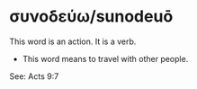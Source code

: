 # συνοδεύω/sunodeuō
This word is an action. It is a verb.

* This word means to travel with other people.

See: Acts 9:7
